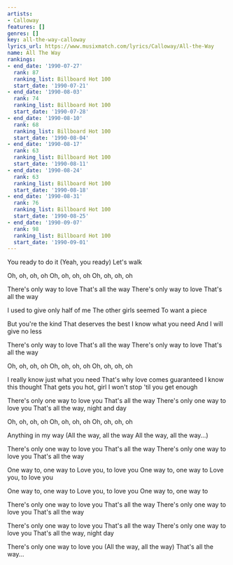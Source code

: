 ```yaml
---
artists:
- Calloway
features: []
genres: []
key: all-the-way-calloway
lyrics_url: https://www.musixmatch.com/lyrics/Calloway/All-the-Way
name: All The Way
rankings:
- end_date: '1990-07-27'
  rank: 87
  ranking_list: Billboard Hot 100
  start_date: '1990-07-21'
- end_date: '1990-08-03'
  rank: 74
  ranking_list: Billboard Hot 100
  start_date: '1990-07-28'
- end_date: '1990-08-10'
  rank: 68
  ranking_list: Billboard Hot 100
  start_date: '1990-08-04'
- end_date: '1990-08-17'
  rank: 63
  ranking_list: Billboard Hot 100
  start_date: '1990-08-11'
- end_date: '1990-08-24'
  rank: 63
  ranking_list: Billboard Hot 100
  start_date: '1990-08-18'
- end_date: '1990-08-31'
  rank: 76
  ranking_list: Billboard Hot 100
  start_date: '1990-08-25'
- end_date: '1990-09-07'
  rank: 98
  ranking_list: Billboard Hot 100
  start_date: '1990-09-01'
---
```

You ready to do it
(Yeah, you ready)
Let's walk

Oh, oh, oh, oh
Oh, oh, oh, oh
Oh, oh, oh, oh

There's only way to love
That's all the way
There's only way to love
That's all the way

I used to give only half of me
The other girls seemed
To want a piece

But you're the kind
That deserves the best
I know what you need
And I will give no less

There's only way to love
That's all the way
There's only way to love
That's all the way

Oh, oh, oh, oh
Oh, oh, oh, oh
Oh, oh, oh, oh

I really know just what you need
That's why love comes guaranteed
I know this thought
That gets you hot, girl
I won't stop 'til you get enough

There's only one way to love you
That's all the way
There's only one way to love you
That's all the way, night and day

Oh, oh, oh, oh
Oh, oh, oh, oh
Oh, oh, oh, oh

Anything in my way
(All the way, all the way
All the way, all the way...)

There's only one way to love you
That's all the way
There's only one way to love you
That's all the way

One way to, one way to
Love you, to love you
One way to, one way to
Love you, to love you

One way to, one way to
Love you, to love you
One way to, one way to

There's only one way to love you
That's all the way
There's only one way to love you
That's all the way

There's only one way to love you
That's all the way
There's only one way to love you
That's all the way, night day

There's only one way to love you
(All the way, all the way)
That's all the way...
